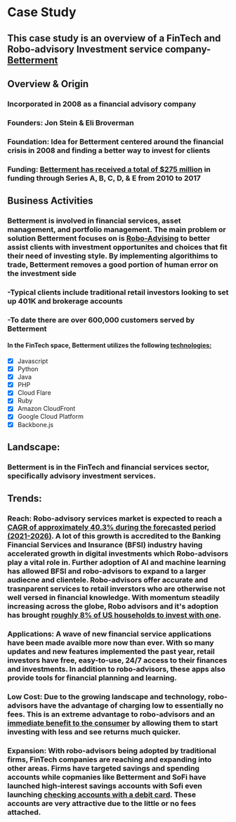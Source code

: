 # Case Study 
## This case study is an overview of a FinTech and Robo-advisory Investment service company- [Betterment](https://www.betterment.com/)
## Overview & Origin
### Incorporated in 2008 as a financial advisory company 
### Founders: Jon Stein & Eli Broverman 
### Foundation: Idea for Betterment centered around the financial crisis in 2008 and finding a better way to invest for clients 
### Funding: [Betterment has received a total of $275 million](https://www.crunchbase.com/organization/betterment/company_financials) in funding through Series A, B, C, D, & E from 2010 to 2017

## Business Activities 
### Betterment is involved in financial services, asset management, and portfolio management. The main problem or solution Betterment focuses on is [Robo-Advising](https://www.betterment.com/category/robo-advisor/) to better assist clients with investment opportunites and choices that fit their need of investing style. By implementing algorithims to trade, Betterment removes a good portion of human error on the investment side 
### -Typical clients include traditional retail investors looking to set up 401K and brokerage accounts
### -To date there are over 600,000 customers served by Betterment 
#### In the FinTech space, Betterment utilizes the following [technologies:](https://stackshare.io/betterment/betterment)
- [x] Javascript
- [x] Python
- [x] Java
- [x] PHP
- [x] Cloud Flare
- [x] Ruby
- [x] Amazon CloudFront
- [x] Google Cloud Platform
- [x] Backbone.js

## Landscape: 
### Betterment is in the FinTech and financial services sector, specifically advisory investment services. 

## Trends:
### Reach: Robo-advisory services market is expected to reach a [CAGR of approximately 40.3% during the forecasted period (2021-2026)](https://www.mordorintelligence.com/industry-reports/robo-advisory-services-market#:~:text=The%20Robo%2Dadvisory%20Services%20Market%20is%20expected%20to%20register%20a,are%20playing%20a%20major%20role.). A lot of this growth is accredited to the Banking Financial Services and Insurance (BFSI) industry having accelerated growth in digital investments which Robo-advisors play a vital role in. Further adoption of AI and machine learning has allowed BFSI and robo-advisors to expand to a larger audiecne and clientele. Robo-advisors offer accurate and trasnparent services to retail inverstors who are otherwise not well versed in financial knowledge. With momentum steadily increasing across the globe, Robo advisors and it's adoption has brought [roughly 8% of US households to invest with one](https://www.backendbenchmarking.com/blog/2020/11/robo-advisor-industry-trends-fall-2020/). 
### Applications: A wave of new financial service applications have been made avaible more now than ever. With so many updates and new features implemented the past year, retail investors have free, easy-to-use, 24/7 access to their finances and investments. In addition to robo-advisors, these apps also provide tools for financial planning and learning. 
### Low Cost: Due to the growing landscape and technology, robo-advisors have the advantage of charging low to essentially no fees. This is an extreme advantage to robo-advisors and an [immediate benefit to the consumer](https://www.aaii.com/journal/article/top-robo-adviser-trends-according-to-the-experts?via=emailsignup-readmore) by allowing them to start investing with less and see returns much quicker.
### Expansion: With robo-advisors being adopted by traditional firms, FinTech companies are reaching and expanding into other areas. Firms have targeted savings and spending accounts while copmanies like Betterment and SoFi have launched high-interest savings accounts with Sofi even launching [checking accounts with a debit card](https://www.backendbenchmarking.com/blog/2020/06/innovation-trends-of-robo-advice/). These accounts are very attractive due to the little or no fees attached.  

